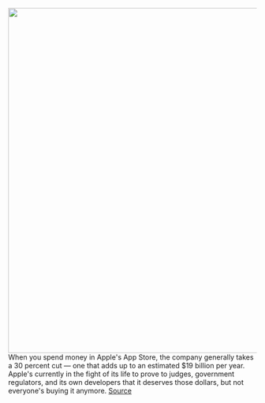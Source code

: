 <img src='https://cdn.vox-cdn.com/thumbor/TYr-oIvkahGJBPAPZMAclB15YJw=/0x0:2040x1360/1200x675/filters:focal(857x517:1183x843)/cdn.vox-cdn.com/uploads/chorus_image/image/69812657/acastro_210831_1777_0001.0.jpg' width='700px' /><br/>
When you spend money in Apple's App Store, the company generally takes a 30 percent cut — one that adds up to an estimated $19 billion per year. Apple's currently in the fight of its life to prove to judges, government regulators, and its own developers that it deserves those dollars, but not everyone's buying it anymore.
<a href='https://www.theverge.com/2021/9/3/22654197/apple-app-store-editorial-scams-refunds'> Source <a/>